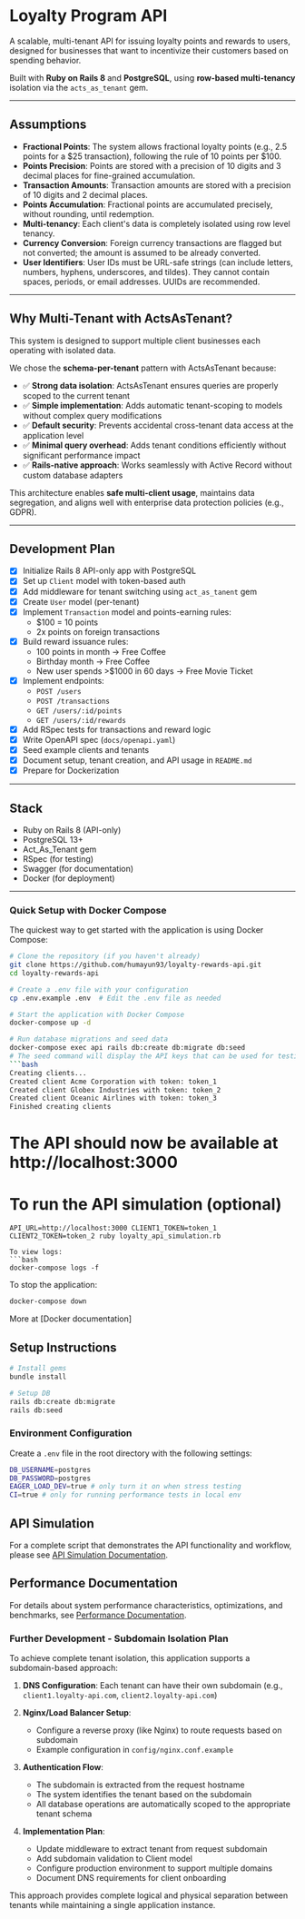 # Loyalty Program API

A scalable, multi-tenant API for issuing loyalty points and rewards to users, designed for businesses that want to incentivize their customers based on spending behavior.

Built with **Ruby on Rails 8** and **PostgreSQL**, using **row-based multi-tenancy** isolation via the `acts_as_tenant` gem.

---

## Assumptions

- **Fractional Points**: The system allows fractional loyalty points (e.g., 2.5 points for a $25 transaction), following the rule of 10 points per $100.
- **Points Precision**: Points are stored with a precision of 10 digits and 3 decimal places for fine-grained accumulation.
- **Transaction Amounts**: Transaction amounts are stored with a precision of 10 digits and 2 decimal places.
- **Points Accumulation**: Fractional points are accumulated precisely, without rounding, until redemption.
- **Multi-tenancy**: Each client's data is completely isolated using row level tenancy.
- **Currency Conversion**: Foreign currency transactions are flagged but not converted; the amount is assumed to be already converted.
- **User Identifiers**: User IDs must be URL-safe strings (can include letters, numbers, hyphens, underscores, and tildes). They cannot contain spaces, periods, or email addresses. UUIDs are recommended.

---

## Why Multi-Tenant with ActsAsTenant?

This system is designed to support multiple client businesses each operating with isolated data.

We chose the **schema-per-tenant** pattern with ActsAsTenant because:

- ✅ **Strong data isolation**: ActsAsTenant ensures queries are properly scoped to the current tenant
- ✅ **Simple implementation**: Adds automatic tenant-scoping to models without complex query modifications
- ✅ **Default security**: Prevents accidental cross-tenant data access at the application level
- ✅ **Minimal query overhead**: Adds tenant conditions efficiently without significant performance impact
- ✅ **Rails-native approach**: Works seamlessly with Active Record without custom database adapters

This architecture enables **safe multi-client usage**, maintains data segregation, and aligns well with enterprise data protection policies (e.g., GDPR).

---

## Development Plan

- [x] Initialize Rails 8 API-only app with PostgreSQL
- [x] Set up `Client` model with token-based auth
- [x] Add middleware for tenant switching using `act_as_tanent` gem
- [x] Create `User` model (per-tenant)
- [x] Implement `Transaction` model and points-earning rules:
  - $100 = 10 points
  - 2x points on foreign transactions
- [x] Build reward issuance rules:
  - 100 points in month → Free Coffee
  - Birthday month → Free Coffee
  - New user spends >$1000 in 60 days → Free Movie Ticket
- [x] Implement endpoints:
  - `POST /users`
  - `POST /transactions`
  - `GET /users/:id/points`
  - `GET /users/:id/rewards`
- [x] Add RSpec tests for transactions and reward logic
- [x] Write OpenAPI spec (`docs/openapi.yaml`)
- [x] Seed example clients and tenants
- [x] Document setup, tenant creation, and API usage in `README.md`
- [x] Prepare for Dockerization

---

## Stack

- Ruby on Rails 8 (API-only)
- PostgreSQL 13+
- Act_As_Tenant gem
- RSpec (for testing)
- Swagger (for documentation)
- Docker (for deployment)
---

### Quick Setup with Docker Compose

The quickest way to get started with the application is using Docker Compose:

```bash
# Clone the repository (if you haven't already)
git clone https://github.com/humayun93/loyalty-rewards-api.git
cd loyalty-rewards-api

# Create a .env file with your configuration
cp .env.example .env  # Edit the .env file as needed

# Start the application with Docker Compose
docker-compose up -d

# Run database migrations and seed data
docker-compose exec api rails db:create db:migrate db:seed
# The seed command will display the API keys that can be used for testing
```bash
Creating clients...
Created client Acme Corporation with token: token_1
Created client Globex Industries with token: token_2
Created client Oceanic Airlines with token: token_3
Finished creating clients
```
# The API should now be available at http://localhost:3000


# To run the API simulation (optional)
`API_URL=http://localhost:3000 CLIENT1_TOKEN=token_1  CLIENT2_TOKEN=token_2 ruby loyalty_api_simulation.rb`
```
To view logs:
```bash
docker-compose logs -f
```

To stop the application:
```bash
docker-compose down
```
More at [Docker documentation]

## Setup Instructions

```bash
# Install gems
bundle install

# Setup DB
rails db:create db:migrate
rails db:seed
```

### Environment Configuration

Create a `.env` file in the root directory with the following settings:

```bash
DB_USERNAME=postgres
DB_PASSWORD=postgres
EAGER_LOAD_DEV=true # only turn it on when stress testing
CI=true # only for running performance tests in local env
```

## API Simulation

For a complete script that demonstrates the API functionality and workflow, please see [API Simulation Documentation](docs/api_simulation_readme.md).

## Performance Documentation

For details about system performance characteristics, optimizations, and benchmarks, see [Performance Documentation](spec/performance/README.md.md).


### Further Development - Subdomain Isolation Plan

To achieve complete tenant isolation, this application supports a subdomain-based approach:

1. **DNS Configuration**: Each tenant can have their own subdomain (e.g., `client1.loyalty-api.com`, `client2.loyalty-api.com`)

2. **Nginx/Load Balancer Setup**:
   - Configure a reverse proxy (like Nginx) to route requests based on subdomain
   - Example configuration in `config/nginx.conf.example`

3. **Authentication Flow**:
   - The subdomain is extracted from the request hostname
   - The system identifies the tenant based on the subdomain
   - All database operations are automatically scoped to the appropriate tenant schema

4. **Implementation Plan**:
   - Update middleware to extract tenant from request subdomain
   - Add subdomain validation to Client model
   - Configure production environment to support multiple domains
   - Document DNS requirements for client onboarding

This approach provides complete logical and physical separation between tenants while maintaining a single application instance.
